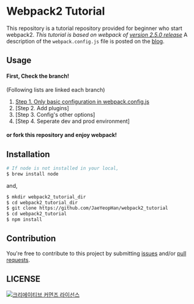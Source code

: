 # Webpack2 Tutorial
This repository is a tutorial repository provided for beginner who start webpack2.
_This tutorial is based on webpack of [version 2.5.0 release](https://github.com/webpack/webpack/releases)_
A description of the `webpack.config.js` file is posted on the [blog](https://jaeyeophan.github.io/).


## Usage
#### First, Check the branch!
(Following lists are linked each branch)
1. [Step 1. Only basic configuration in webpack.config.js](https://github.com/JaeYeopHan/webpack2_tutorial/tree/Step-1)
2. [Step 2. Add plugins]
3. [Step 3. Config's other options]
4. [Step 4. Seperate dev and prod environment]

#### or fork this repository and enjoy webpack!

## Installation
```bash
# If node is not installed in your local,
$ brew install node 
```
and,
```bash
$ mkdir webpack2_tutorial_dir
$ cd webpack2_tutorial_dir
$ git clone https://github.com/JaeYeopHan/webpack2_tutorial
$ cd webpack2_tutorial
$ npm install
```
## Contribution
You're free to contribute to this project by submitting [issues](https://github.com/JaeYeopHan/webpack2_tutorial/issues) and/or [pull requests](https://github.com/JaeYeopHan/webpack2_tutorial/pulls).

## LICENSE
<a rel="license" href="http://creativecommons.org/licenses/by/4.0/"><img alt="크리에이티브 커먼즈 라이선스" style="border-width:0" src="https://i.creativecommons.org/l/by/4.0/88x31.png" /></a>

